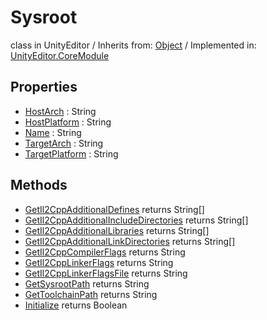 # Sysroot
class in UnityEditor
 / Inherits from: <a href="https://docs.unity3d.com/6000.2/Documentation/ScriptReference/Object.html">Object</a> / Implemented in: <a href="https://docs.unity3d.com/6000.2/Documentation/ScriptReference/UnityEditor.CoreModule.html">UnityEditor.CoreModule</a>

## Properties
- <a href="https://docs.unity3d.com/6000.2/Documentation/ScriptReference/Sysroot-HostArch.html">HostArch</a> : String
- <a href="https://docs.unity3d.com/6000.2/Documentation/ScriptReference/Sysroot-HostPlatform.html">HostPlatform</a> : String
- <a href="https://docs.unity3d.com/6000.2/Documentation/ScriptReference/Sysroot-Name.html">Name</a> : String
- <a href="https://docs.unity3d.com/6000.2/Documentation/ScriptReference/Sysroot-TargetArch.html">TargetArch</a> : String
- <a href="https://docs.unity3d.com/6000.2/Documentation/ScriptReference/Sysroot-TargetPlatform.html">TargetPlatform</a> : String

## Methods
- <a href="https://docs.unity3d.com/6000.2/Documentation/ScriptReference/Sysroot.GetIl2CppAdditionalDefines.html">GetIl2CppAdditionalDefines</a> returns String[]
- <a href="https://docs.unity3d.com/6000.2/Documentation/ScriptReference/Sysroot.GetIl2CppAdditionalIncludeDirectories.html">GetIl2CppAdditionalIncludeDirectories</a> returns String[]
- <a href="https://docs.unity3d.com/6000.2/Documentation/ScriptReference/Sysroot.GetIl2CppAdditionalLibraries.html">GetIl2CppAdditionalLibraries</a> returns String[]
- <a href="https://docs.unity3d.com/6000.2/Documentation/ScriptReference/Sysroot.GetIl2CppAdditionalLinkDirectories.html">GetIl2CppAdditionalLinkDirectories</a> returns String[]
- <a href="https://docs.unity3d.com/6000.2/Documentation/ScriptReference/Sysroot.GetIl2CppCompilerFlags.html">GetIl2CppCompilerFlags</a> returns String
- <a href="https://docs.unity3d.com/6000.2/Documentation/ScriptReference/Sysroot.GetIl2CppLinkerFlags.html">GetIl2CppLinkerFlags</a> returns String
- <a href="https://docs.unity3d.com/6000.2/Documentation/ScriptReference/Sysroot.GetIl2CppLinkerFlagsFile.html">GetIl2CppLinkerFlagsFile</a> returns String
- <a href="https://docs.unity3d.com/6000.2/Documentation/ScriptReference/Sysroot.GetSysrootPath.html">GetSysrootPath</a> returns String
- <a href="https://docs.unity3d.com/6000.2/Documentation/ScriptReference/Sysroot.GetToolchainPath.html">GetToolchainPath</a> returns String
- <a href="https://docs.unity3d.com/6000.2/Documentation/ScriptReference/Sysroot.Initialize.html">Initialize</a> returns Boolean
